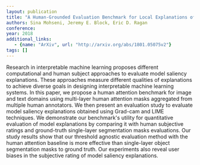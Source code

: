 ```yaml
---
layout: publication
title: "A Human-Grounded Evaluation Benchmark for Local Explanations of Machine Learning"
authors: Sina Mohseni, Jeremy E. Block, Eric D. Ragan
conference: 
year: 2018
additional_links: 
   - {name: "ArXiv", url: "http://arxiv.org/abs/1801.05075v2"}
tags: []
---
```

Research in interpretable machine learning proposes different computational
and human subject approaches to evaluate model saliency explanations. These
approaches measure different qualities of explanations to achieve diverse goals
in designing interpretable machine learning systems. In this paper, we propose
a human attention benchmark for image and text domains using multi-layer human
attention masks aggregated from multiple human annotators. We then present an
evaluation study to evaluate model saliency explanations obtained using
Grad-cam and LIME techniques. We demonstrate our benchmark's utility for
quantitative evaluation of model explanations by comparing it with human
subjective ratings and ground-truth single-layer segmentation masks
evaluations. Our study results show that our threshold agnostic evaluation
method with the human attention baseline is more effective than single-layer
object segmentation masks to ground truth. Our experiments also reveal user
biases in the subjective rating of model saliency explanations.